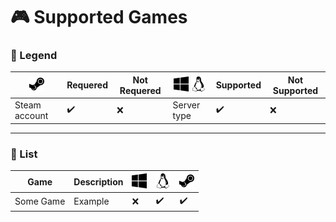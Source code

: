 # :video_game: Supported Games

### :pencil: Legend

| ![](https://raw.githubusercontent.com/EpicMorg/docker-games-scripts/master/.github/steam.png) | Requered | Not Requered  | ![](https://raw.githubusercontent.com/EpicMorg/docker-games-scripts/master/.github/os-win.png)  ![](https://raw.githubusercontent.com/EpicMorg/docker-games-scripts/master/.github/os-nix.png)  | Supported | Not Supported  |  
|---|---|---|---|---|---|
| Steam account |:heavy_check_mark:|:x: | Server type |:heavy_check_mark:|:x: |

---------

### :book: List

| Game| Description | ![](https://raw.githubusercontent.com/EpicMorg/docker-games-scripts/master/.github/os-win.png) | ![](https://raw.githubusercontent.com/EpicMorg/docker-games-scripts/master/.github/os-nix.png)  | ![](https://raw.githubusercontent.com/EpicMorg/docker-games-scripts/master/.github/steam.png) |
|----------------|-------------------------------|-----------------------------|-----------------------------|-----------------------------|
| Some Game |  Example | :x: | :heavy_check_mark: | :heavy_check_mark: |








